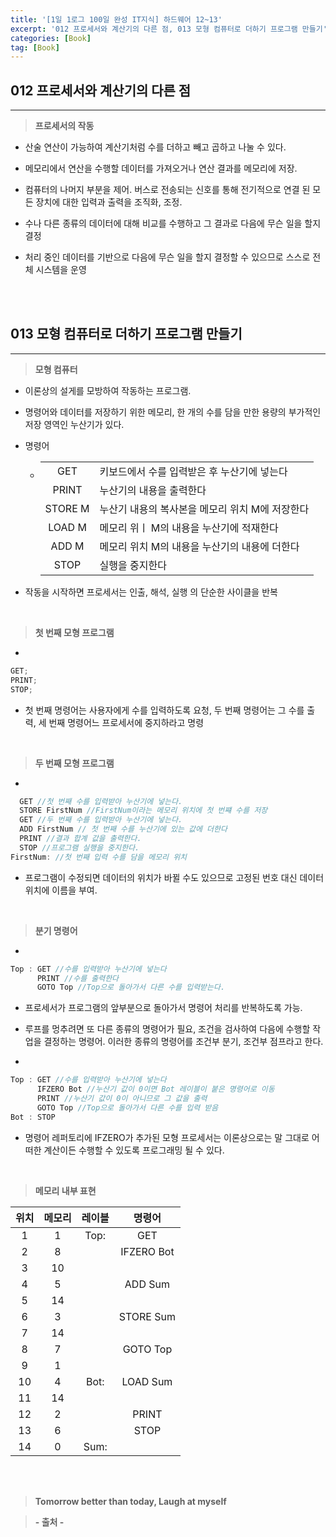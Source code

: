 ```yaml
---
title: '[1일 1로그 100일 완성 IT지식] 하드웨어 12~13'
excerpt: '012 프로세서와 계산기의 다른 점, 013 모형 컴퓨터로 더하기 프로그램 만들기'
categories: [Book]
tag: [Book]
---
```


## 012 프로세서와 계산기의 다른 점

---

> **프로세서의 작동**

-   산술 연산이 가능하여 계산기처럼 수를 더하고 빼고 곱하고 나눌 수 있다.

-   메모리에서 연산을 수행할 데이터를 가져오거나 연산 결과를 메모리에 저장.

-   컴퓨터의 나머지 부분을 제어. 버스로 전송되는 신호를 통해 전기적으로 연결 된 모든 장치에 대한 입력과 출력을 조직화, 조정.

-   수나 다른 종류의 데이터에 대해 비교를 수행하고 그 결과로 다음에 무슨 일을 할지 결정

-   처리 중인 데이터를 기반으로 다음에 무슨 일을 할지 결정할 수 있으므로 스스로 전체 시스템을 운영

<br><br>

## 013 모형 컴퓨터로 더하기 프로그램 만들기

---

> **모형 컴퓨터**

-   이론상의 설게를 모방하여 작동하는 프로그램.

-   명령어와 데이터를 저장하기 위한 메모리, 한 개의 수를 담을 만한 용량의 부가적인 저장 영역인 누산기가 있다.

-   명령어

    -   |         |                                                 |
        | :-----: | :---------------------------------------------- |
        |   GET   | 키보드에서 수를 입력받은 후 누산기에 넣는다     |
        |  PRINT  | 누산기의 내용을 출력한다                        |
        | STORE M | 누산기 내용의 복사본을 메모리 위치 M에 저장한다 |
        | LOAD M  | 메모리 위ㅣ M의 내용을 누산기에 적재한다        |
        |  ADD M  | 메모리 위치 M의 내용을 누산기의 내용에 더한다   |
        |  STOP   | 실행을 중지한다                                 |

-   작동을 시작하면 프로세서는 인출, 해석, 실행 의 단순한 사이클을 반복

<br>

> **첫 번째 모형 프로그램**

-

```javascript
GET;
PRINT;
STOP;
```

-   첫 번째 명령어는 사용자에게 수를 입력하도록 요청, 두 번째 명령어는 그 수를 출력, 세 번째 명령어느 프로세서에 중지하라고 명령

<br>

> **두 번째 모형 프로그램**

-

```javascript
  GET //첫 번째 수를 입력받아 누산기에 넣는다.
  STORE FirstNum //FirstNum이라는 메모리 위치에 첫 번쨰 수를 저장
  GET //두 번째 수를 입력받아 누산기에 넣는다.
  ADD FirstNum // 첫 번째 수를 누산기에 있는 값에 더한다
  PRINT //결과 합계 값을 출력한다.
  STOP //프로그램 실행을 중지한다.
FirstNum: //첫 번째 입력 수를 담을 메모리 위치
```

-   프로그램이 수정되면 데이터의 위치가 바뀔 수도 있으므로 고정된 번호 대신 데이터 위치에 이름을 부여.

<br>

> **분기 명령어**

-

```javascript
Top : GET //수를 입력받아 누산기에 넣는다
      PRINT //수를 출력한다
      GOTO Top //Top으로 돌아가서 다른 수를 입력받는다.
```

-   프로세서가 프로그램의 앞부분으로 돌아가서 명령어 처리를 반복하도록 가능.

-   루프를 멍추려면 또 다른 종류의 명령어가 필요, 조건을 검사하여 다음에 수행할 작업을 결정하는 명령어. 이러한 종류의 명령어를 조건부 분기, 조건부 점프라고 한다.

-

```javascript
Top : GET //수를 입력받아 누산기에 넣는다
      IFZERO Bot //누산기 값이 0이면 Bot 레이블이 붙은 명령어로 이동
      PRINT //누산기 값이 0이 아니므로 그 값을 출력
      GOTO Top //Top으로 돌아가서 다른 수를 입력 받음
Bot : STOP
```

-   명령어 레퍼토리에 IFZERO가 추가된 모형 프로세서는 이론상으로는 말 그대로 어떠한 계산이든 수행할 수 있도록 프로그래밍 될 수 있다.

<br>

> **메모리 내부 표현**

| 위치 | 메모리 | 레이블 |   명령어   |
| :--: | :----: | :----: | :--------: |
|  1   |   1    |  Top:  |    GET     |
|  2   |   8    |        | IFZERO Bot |
|  3   |   10   |        |            |
|  4   |   5    |        |  ADD Sum   |
|  5   |   14   |        |            |
|  6   |   3    |        | STORE Sum  |
|  7   |   14   |        |            |
|  8   |   7    |        |  GOTO Top  |
|  9   |   1    |        |            |
|  10  |   4    |  Bot:  |  LOAD Sum  |
|  11  |   14   |        |            |
|  12  |   2    |        |   PRINT    |
|  13  |   6    |        |    STOP    |
|  14  |   0    |  Sum:  |            |

<br><br>

> **Tomorrow better than today, Laugh at myself**

> **- 출처 -**
